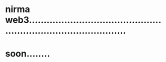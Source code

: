 # nirma web3......................................................................................
# soon........
